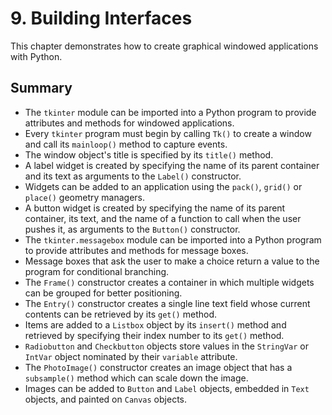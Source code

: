 # 9. Building Interfaces

This chapter demonstrates how to create graphical windowed applications with Python.

## Summary

- The `tkinter` module can be imported into a Python program to provide attributes and methods for windowed applications.
- Every `tkinter` program must begin by calling `Tk()` to create a window and call its `mainloop()` method to capture events.
- The window object's title is specified by its `title()` method.
- A label widget is created by specifying the name of its parent container and its text as arguments to the `Label()` constructor.
- Widgets can be added to an application using the `pack()`, `grid()` or `place()` geometry managers.
- A button widget is created by specifying the name of its parent container, its text, and the name of a function to call when the user pushes it, as arguments to the `Button()` constructor.
- The `tkinter.messagebox` module can be imported into a Python program to provide attributes and methods for message boxes.
- Message boxes that ask the user to make a choice return a value to the program for conditional branching.
- The `Frame()` constructor creates a container in which multiple widgets can be grouped for better positioning.
- The `Entry()` constructor creates a single line text field whose current contents can be retrieved by its `get()` method.
- Items are added to a `Listbox` object by its `insert()` method and retrieved by specifying their index number to its `get()` method.
- `Radiobutton` and `Checkbutton` objects store values in the `StringVar` or `IntVar` object nominated by their `variable` attribute.
- The `PhotoImage()` constructor creates an image object that has a `subsample()` method which can scale down the image.
- Images can be added to `Button` and `Label` objects, embedded in `Text` objects, and painted on `Canvas` objects.